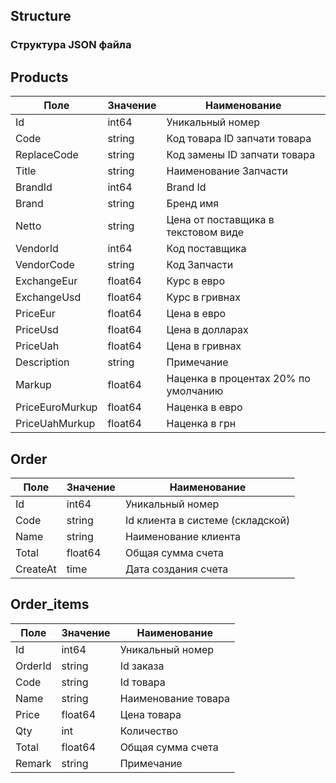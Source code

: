 ## Structure

### Структура JSON файла


## Products
|    Поле                | Значение|Наименование|
|------------------------|---------|-----------|
|Id|              int64  | Уникальный номер
|Code|            string | Код товара ID запчати товара
|ReplaceCode|     string | Код замены ID запчати товара
|Title|           string | Наименование Запчасти
|BrandId|         int64  | Brand Id
|Brand|           string | Бренд имя
|Netto|           string | Цена от поставщика в текстовом виде
|VendorId|        int64  | Код поставщика
|VendorCode|      string | Код Запчасти
|ExchangeEur|     float64| Курс в евро
|ExchangeUsd|     float64| Курс в гривнах
|PriceEur|        float64| Цена в евро
|PriceUsd|        float64| Цена в долларах
|PriceUah|        float64| Цена в гривнах
|Description|     string | Примечание
|Markup|          float64| Наценка в процентах 20% по умолчанию
|PriceEuroMurkup| float64|Наценка в евро
|PriceUahMurkup|  float64|Наценка в грн


## Order
|    Поле                | Значение            |Наименование|
|------------------------|---------------------|-----------|
|Id|              int64  | Уникальный номер
|Code|            string | Id клиента в системе (складской) 
|Name|            string | Наименование клиента  
|Total|           float64| Общая сумма счета
|CreateAt|        time   | Дата создания счета

## Order_items
|    Поле                | Значение            |Наименование|
|------------------------|---------------------|-----------|
|Id|              int64  | Уникальный номер
|OrderId|         string | Id заказа
|Code|            string | Id товара
|Name|            string | Наименование товара  
|Price|           float64| Цена товара  
|Qty|             int    | Количество
|Total|           float64| Общая сумма счета
|Remark|          string | Примечание



















